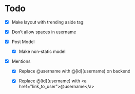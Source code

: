 # Todo

* [x] Make layout with trending aside tag

* [x] Don't allow spaces in username

* [x] Post Model
    * [x] Make non-static model

* [x] Mentions
    * [x] Replace @username with  @[id]\(username) on backend
    * [x] Replace @[id]\(username) with <a href="link_to_user"\>@username</a\>
    